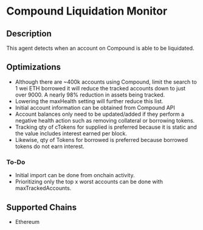 # Compound Liquidation Monitor

## Description

This agent detects when an account on Compound is able to be liquidated.

## Optimizations

- Although there are ~400k accounts using Compound, limit the search to 1 wei ETH borrowed it will reduce the tracked accounts down to just over 9000. A nearly 98% reduction in assets being tracked.
- Lowering the maxHealth setting will further reduce this list.
- Initial account information can be obtained from Compound API
- Account balances only need to be updated/added if they perform a negative health action such as removing collateral or borrowing tokens.
- Tracking qty of cTokens for supplied is preferred because it is static and the value includes interest earned per block.
- Likewise, qty of Tokens for borrowed is preferred because borrowed tokens do not earn interest.
### To-Do
- Initial import can be done from onchain activity.
- Prioritizing only the top x worst accounts can be done with maxTrackedAccounts.

## Supported Chains

- Ethereum
